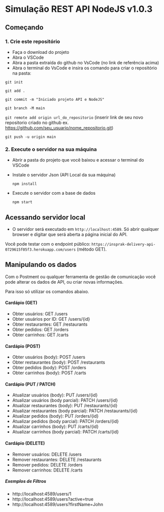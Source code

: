 # Simulação REST API NodeJS  v1.0.3


## Começando

### 1. Crie este repositório

* Faça o download do projeto
* Abra o VSCode 
* Abra a pasta extraída do github no VsCode (no link de referência acima)
* Abra o terminal do VsCode e insira os comando para criar o repositório na pasta:

 `git init`
 
 `git add .`
 
 `git commit -m "Iniciado projeto API e NodeJS"`

 `git branch -M main`
 
 `git remote add origin url_do_repositorio` (inserir link de seu novo repositorio criado no github ex. https://github.com/seu_usuario/nome_repositorio.git)

 `git push -u origin main`


### 2. Execute o servidor na sua máquina

 
- Abrir a pasta do projeto que você baixou e acessar o terminal do VSCode 
 
- Instale o servidor Json (API Local da sua máquina)
  
   `npm install`

   
-  Execute o servidor com a base de dados

   `npm start`

## Acessando servidor local


- O servidor será executado em `http://localhost:4589`. Só abrir qualquer browser e digitar que será aberta a página inicial do API.

Você pode testar com o endpoint público: `https://insprak-delivery-api-0729615f05f3.herokuapp.com/users` (método GET).

## Manipulando os dados
Com o Postment ou qualquer ferramenta de gestão de comunicação você pode alterar os dados de API, ou criar novas informações.

Para isso só utilizar os comandos abaixo.


#### Cardápio (GET)

- Obter usuários: GET /users
- Obter usuários por ID: GET /users/{id}
- Obter restaurantes: GET /restaurants
- Obter pedidos: GET /orders
- Obter carrinhos: GET /carts 

#### Cardápio (POST)

- Obter usuários (body): POST /users
- Obter restaurantes (body): POST /restaurants
- Obter pedidos (body): POST /orders
- Obter carrinhos (body): POST /carts 

#### Cardápio (PUT / PATCH)

- Atualizar usuários (body): PUT /users/{id}
- Atualizar usuários (body parcial): PATCH /users/{id} 
- Atualizar restaurantes (body): PUT /restaurants/{id}
- Atualizar restaurantes (body parcial): PATCH /restaurants/{id} 
- Atualizar pedidos (body): PUT /orders/{id}
- Atualizar pedidos (body parcial): PATCH /orders/{id} 
- Atualizar carrinhos (body): PUT /carts/{id}
- Atualizar carrinhos (body parcial): PATCH /carts/{id}  

#### Cardápio (DELETE)

- Remover usuários: DELETE /users 
- Remover restaurantes: DELETE /restaurants
- Remover pedidos: DELETE /orders
- Remover carrinhos: DELETE /carts 


##### Exemplos de Filtros
- http://localhost:4589/users/1
- http://localhost:4589/users?active=true
- http://localhost:4589/users?firstName=John